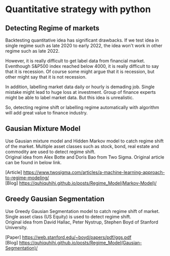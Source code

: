 # Quantitative strategy with python
## Detecting Regime of markets
Backtesting quantitative idea has significant drawbacks. If we test idea in single regime such as late 2020 to early 2022, the idea won't work in other regime such as late 2022.

However, it is really difficult to get label data from financial market. Eventhough S&P500 index reached below 4000, it is really difficult to say that it is recession. Of course some might argue that it is recession, but other might say that it is not recession.

In addition, labelling market data daily or hourly is demading job. Single mistake might lead to huge loss at investment. Group of finance experts might be able to label market data. But this idea is unrealistic.

So, detecting regime shift or labelling regime automatically with algorithm will add great value to finance industry.

## Gausian Mixture Model
Use Gausian mixture model and Hidden Markov model to catch regime shift of the market. Multiple asset classes such as stock, bond, real estate and commodity are used to detect regime shift.   
Original idea from Alex Botte and Doris Bao from Two Sigma. Original article can be found in below link.   
    
[Article] https://www.twosigma.com/articles/a-machine-learning-approach-to-regime-modeling/  
[Blog] https://quhiquhihi.github.io/posts/Regime_Model(Markov-Model)/  

## Greedy Gausian Segmentation
Use Greedy Gausian Segmentation model to catch regime shift of market. Single asset class (US Equity) is used to detect regime shift.  
Original idea from David Hallac, Peter Nystrup, Stephen Boyd of Stanford University.   
    
[Paper] https://web.stanford.edu/~boyd/papers/pdf/ggs.pdf  
[Blog] https://quhiquhihi.github.io/posts/Regime_Model(Gausian-Segmentation)/  
